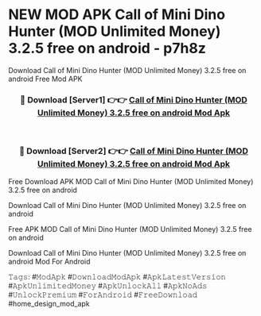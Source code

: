 # NEW MOD APK Call of Mini Dino Hunter (MOD Unlimited Money) 3.2.5 free on android - p7h8z
Download Call of Mini Dino Hunter (MOD Unlimited Money) 3.2.5 free on android Free Mod APK

<div align="center">
<h3>🔴 Download [Server1] 👉👉 <a href="https://apk-comot.site?title=Call_of_Mini_Dino_Hunter_(MOD_Unlimited_Money)_3.2.5_free_on_android">Call of Mini Dino Hunter (MOD Unlimited Money) 3.2.5 free on android Mod Apk</a></h3><br>

<h3>🔴 Download [Server2] 👉👉 <a href="https://apk-comot.site?title=Call_of_Mini_Dino_Hunter_(MOD_Unlimited_Money)_3.2.5_free_on_android">Call of Mini Dino Hunter (MOD Unlimited Money) 3.2.5 free on android Mod Apk</a></h3>
</div>


Free Download APK MOD Call of Mini Dino Hunter (MOD Unlimited Money) 3.2.5 free on android

Download Call of Mini Dino Hunter (MOD Unlimited Money) 3.2.5 free on android 

Free APK MOD Call of Mini Dino Hunter (MOD Unlimited Money) 3.2.5 free on android 

Download Call of Mini Dino Hunter (MOD Unlimited Money) 3.2.5 free on android Mod For Android

𝚃𝚊𝚐𝚜: #𝙼𝚘𝚍𝙰𝚙𝚔 #𝙳𝚘𝚠𝚗𝚕𝚘𝚊𝚍𝙼𝚘𝚍𝙰𝚙𝚔 #𝙰𝚙𝚔𝙻𝚊𝚝𝚎𝚜𝚝𝚅𝚎𝚛𝚜𝚒𝚘𝚗 #𝙰𝚙𝚔𝚄𝚗𝚕𝚒𝚖𝚒𝚝𝚎𝚍𝙼𝚘𝚗𝚎𝚢 #𝙰𝚙𝚔𝚄𝚗𝚕𝚘𝚌𝚔𝙰𝚕𝚕 #𝙰𝚙𝚔𝙽𝚘𝙰𝚍𝚜 #𝚄𝚗𝚕𝚘𝚌𝚔𝙿𝚛𝚎𝚖𝚒𝚞𝚖 #𝙵𝚘𝚛𝙰𝚗𝚍𝚛𝚘𝚒𝚍 #𝙵𝚛𝚎𝚎𝙳𝚘𝚠𝚗𝚕𝚘𝚊𝚍 #home_design_mod_apk